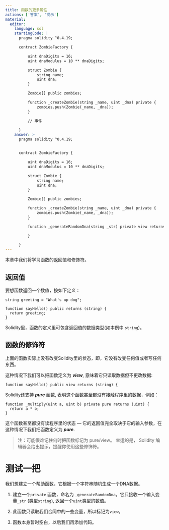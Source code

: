 ```yaml
---
title: 函数的更多属性
actions: ['答案', '提示']
material:
  editor:
    language: sol
    startingCode: |
      pragma solidity ^0.4.19;

      contract ZombieFactory {

          uint dnaDigits = 16;
          uint dnaModulus = 10 ** dnaDigits;

          struct Zombie {
              string name;
              uint dna;
          }

          Zombie[] public zombies;

          function _createZombie(string _name, uint _dna) private {
              zombies.push(Zombie(_name, _dna));
          }

          // 事件

      }
    answer: >
      pragma solidity ^0.4.19;


      contract ZombieFactory {

          uint dnaDigits = 16;
          uint dnaModulus = 10 ** dnaDigits;

          struct Zombie {
              string name;
              uint dna;
          }

          Zombie[] public zombies;

          function _createZombie(string _name, uint _dna) private {
              zombies.push(Zombie(_name, _dna));
          } 

          function _generateRandomDna(string _str) private view returns (uint) {

          }

      }
---
```


本章中我们将学习函数的返回值和修饰符。

## 返回值

要想函数返回一个数值，按如下定义：

```
string greeting = "What's up dog";

function sayHello() public returns (string) {
  return greeting;
}
```

Solidity里，函数的定义里可包含返回值的数据类型(如本例中 `string`)。

## 函数的修饰符

上面的函数实际上没有改变Solidity里的状态，即，它没有改变任何值或者写任何东西。

这种情况下我们可以把函数定义为 **_view_**, 意味着它只读取数据但不更改数据:

```
function sayHello() public view returns (string) {
```

Solidity还支持 **_pure_** 函数, 表明这个函数甚至都没有接触程序里的数据，例如：

```
function _multiply(uint a, uint b) private pure returns (uint) {
  return a * b;
}
```

这个函数甚至都没有读程序里的状态 — 它的返回值完全取决于它的输入参数，在这种情况下我们把函数定义为 **_pure_**.

> 注：可能很难记住何时把函数标记为 pure/view。 幸运的是， Solidity 编辑器会给出提示，提醒你使用这些修饰符。

# 测试一把

我们想建立一个帮助函数，它根据一个字符串随机生成一个DNA数据。

1. 建立一个`private` 函数，命名为 `_generateRandomDna`。它只接收一个输入变量`_str` (类型`string`), 返回一个`uint`类型的数值。

2. 此函数只读取我们合同中的一些变量，所以标记为`view`。

3. 函数本身暂时空白，以后我们再添加代码。
